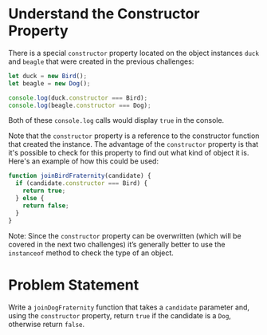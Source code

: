 # Understand the Constructor Property
There is a special ```constructor``` property located on the object instances ```duck``` and ```beagle``` that were created in the previous challenges:
```javascript
let duck = new Bird();
let beagle = new Dog();

console.log(duck.constructor === Bird); 
console.log(beagle.constructor === Dog);
```
Both of these ```console.log``` calls would display ```true``` in the console.

Note that the ```constructor``` property is a reference to the constructor function that created the instance. The advantage of the ```constructor``` property is that it's possible to check for this property to find out what kind of object it is. Here's an example of how this could be used:
```javascript
function joinBirdFraternity(candidate) {
  if (candidate.constructor === Bird) {
    return true;
  } else {
    return false;
  }
}
```
Note: Since the ```constructor``` property can be overwritten (which will be covered in the next two challenges) it’s generally better to use the ```instanceof``` method to check the type of an object.

# Problem Statement
Write a ```joinDogFraternity``` function that takes a ```candidate``` parameter and, using the ```constructor``` property, return ```true``` if the candidate is a ```Dog```, otherwise return ```false```.
